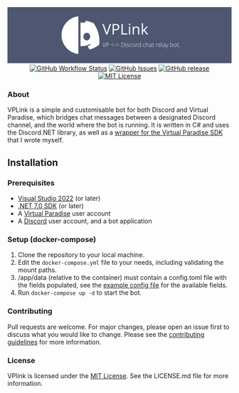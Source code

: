 <p align="center">
<img src="banner.png">
<a href="https://github.com/oliverbooth/VPLink/actions/workflows/dotnet.yml"><img src="https://img.shields.io/github/actions/workflow/status/oliverbooth/VPLink/dotnet.yml?style=flat-square" alt="GitHub Workflow Status" title="GitHub Workflow Status"></a>
<a href="https://github.com/oliverbooth/VPLink/issues"><img src="https://img.shields.io/github/issues/oliverbooth/VPLink?style=flat-square" alt="GitHub Issues" title="GitHub Issues"></a>
<a href="https://github.com/oliverbooth/VPLink/releases"><img alt="GitHub release" src="https://img.shields.io/github/v/release/oliverbooth/VPLink?style=flat-square"></a>
<a href="https://github.com/oliverbooth/VPLink/blob/master/LICENSE.md"><img src="https://img.shields.io/github/license/oliverbooth/VPLink?style=flat-square" alt="MIT License" title="MIT License"></a>
</p>

### About
VPLink is a simple and customisable bot for both Discord and Virtual Paradise, which bridges chat messages between a
designated Discord channel, and the world where the bot is running. It is written in C# and uses the Discord.NET
library, as well as a [wrapper for the Virtual Paradise SDK](https://github.com/oliverbooth/VpSharp) that I wrote
myself.

## Installation
### Prerequisites

- [Visual Studio 2022](https://visualstudio.microsoft.com/vs/) (or later)
- [.NET 7.0 SDK](https://dotnet.microsoft.com/download/dotnet/7.0) (or later)
- A [Virtual Paradise](https://www.virtualparadise.org/) user account
- A [Discord](https://discord.com/) user account, and a bot application

### Setup (docker-compose)

1. Clone the repository to your local machine.
2. Edit the `docker-compose.yml` file to your needs, including validating the mount paths.
3. /app/data (relative to the container) must contain a config.toml file with the fields populated, see the
    [example config file](config.example.toml) for the available fields.
4. Run `docker-compose up -d` to start the bot.

### Contributing

Pull requests are welcome. For major changes, please open an issue first to discuss what you would like to change.
Please see the [contributing guidelines](CONTRIBUTING.md) for more information.

### License

VPlink is licensed under the [MIT License](LICENSE.md). See the LICENSE.md file for more information.